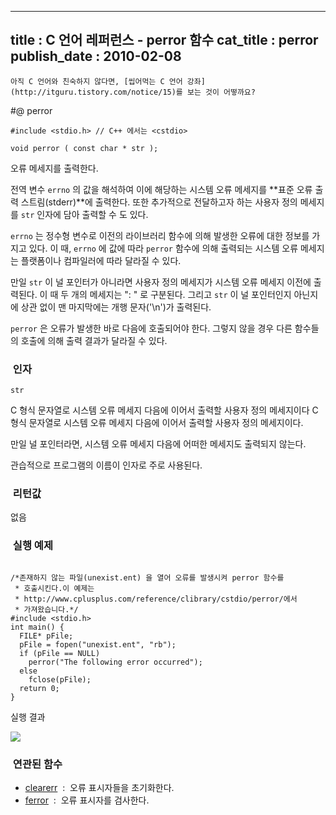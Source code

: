 ----------------
title : C 언어 레퍼런스 - perror 함수
cat_title :  perror
publish_date : 2010-02-08
--------------



```warning
아직 C 언어와 친숙하지 않다면, [씹어먹는 C 언어 강좌](http://itguru.tistory.com/notice/15)를 보는 것이 어떻까요?

```

#@ perror

```info-format
#include <stdio.h> // C++ 에서는 <cstdio>

void perror ( const char * str );
```

오류 메세지를 출력한다.

전역 변수 `errno` 의 값을 해석하여 이에 해당하는 시스템 오류 메세지를 **표준 오류 출력 스트림(stderr)**에 출력한다. 또한 추가적으로 전달하고자 하는 사용자 정의 메세지를 `str` 인자에 담아 출력할 수 도 있다.

`errno` 는 정수형 변수로 이전의 라이브러리 함수에 의해 발생한 오류에 대한 정보를 가지고 있다. 이 때, `errno` 에 값에 따라 `perror` 함수에 의해 출력되는 시스템 오류 메세지는 플랫폼이나 컴파일러에 따라 달라질 수 있다.

만일 `str` 이 널 포인터가 아니라면 사용자 정의 메세지가 시스템 오류 메세지 이전에 출력된다. 이 때 두 개의 메세지는 ": " 로 구분된다. 그리고 `str` 이 널 포인터인지 아닌지에 상관 없이 맨 마지막에는 개행 문자('\n')가 출력된다.

`perror` 은 오류가 발생한 바로 다음에 호출되어야 한다. 그렇지 않을 경우 다른 함수들의 호출에 의해 출력 결과가 달라질 수 있다.



###  인자

`str`

C 형식 문자열로 시스템 오류 메세지 다음에 이어서 출력할 사용자 정의 메세지이다 C 형식 문자열로 시스템 오류 메세지 다음에 이어서 출력할 사용자 정의 메세지이다.

만일 널 포인터라면, 시스템 오류 메세지 다음에 어떠한 메세지도 출력되지 않는다.

관습적으로 프로그램의 이름이 인자로 주로 사용된다.

###  리턴값




없음



###  실행 예제


```cpp-formatted

/*존재하지 않는 파일(unexist.ent) 을 열어 오류를 발생시켜 perror 함수를
 * 호출시킨다.이 예제는
 * http://www.cplusplus.com/reference/clibrary/cstdio/perror/에서
 * 가져왔습니다.*/
#include <stdio.h>
int main() {
  FILE* pFile;
  pFile = fopen("unexist.ent", "rb");
  if (pFile == NULL)
    perror("The following error occurred");
  else
    fclose(pFile);
  return 0;
}
```

실행 결과


![](http://img1.daumcdn.net/thumb/R1920x0/?fname=http%3A%2F%2Fcfile22.uf.tistory.com%2Fimage%2F121F7E144B6EEFA0172711)

###  연관된 함수

*  [clearerr](http://itguru.tistory.com/50)  :  오류 표시자들을 초기화한다.
*  [ferror](http://itguru.tistory.com/52)  :  오류 표시자를 검사한다.